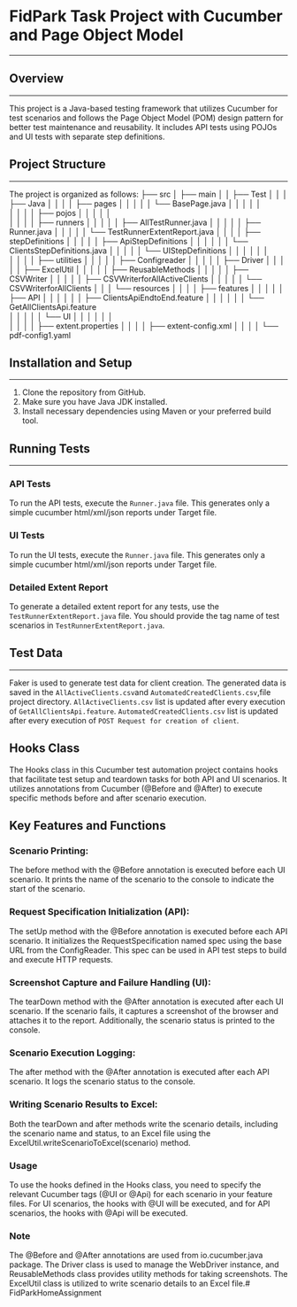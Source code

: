 # FidPark Task Project with Cucumber and Page Object Model
___
## Overview
___
This project is a Java-based testing framework that utilizes Cucumber for test scenarios and follows the Page Object Model (POM) design pattern for better test maintenance and reusability. It includes API tests using POJOs and UI tests with separate step definitions.

## Project Structure
___
The project is organized as follows:
├── src
│   ├── main
│   │   ├── Test
│   │   │   ├── Java
│   │   │   │   ├── pages
│   │   │   │   │   └── BasePage.java
│   │   │   │   │    
│   │   │   │   ├── pojos
│   │   │   │   │   
│   │   │   │   ├── runners
│   │   │   │   │   ├── AllTestRunner.java
│   │   │   │   │   ├── Runner.java
│   │   │   │   │   └── TestRunnerExtentReport.java
│   │   │   │   ├── stepDefinitions
│   │   │   │   │   ├── ApiStepDefinitions
│   │   │   │   │   │   └── ClientsStepDefinitions.java
│   │   │   │   │   └── UIStepDefinitions
│   │   │   │   │   │   
│   │   │   │   ├── utilities
│   │   │   │   │   ├── Configreader
│   │   │   │   │   ├── Driver
│   │   │   │   │   ├── ExcelUtil
│   │   │   │   │   ├── ReusableMethods
│   │   │   │   │   ├── CSVWriter
│   │   │   │   │   ├── CSVWriterforAllActiveClients
│   │   │   │   │   └── CSVWriterforAllClients
│   │   │   └── resources
│   │   │   │   ├── features
│   │   │   │   │   ├── API
│   │   │   │   │   │   ├── ClientsApiEndtoEnd.feature
│   │   │   │   │   │   └── GetAllClientsApi.feature                      
│   │   │   │   │   └── UI
│   │   │   │   │   │   
│   │   │   │   ├── extent.properties
│   │   │   │   ├── extent-config.xml
│   │   │   │   └── pdf-config1.yaml

## Installation and Setup
___
1. Clone the repository from GitHub.
2. Make sure you have Java JDK installed.
3. Install necessary dependencies using Maven or your preferred build tool.

## Running Tests
___
### API Tests

To run the API tests, execute the `Runner.java` file.
This generates only a simple cucumber html/xml/json reports under Target file.


### UI Tests

To run the UI tests, execute the `Runner.java` file.
This generates only a simple cucumber html/xml/json reports under Target file.



### Detailed Extent Report

To generate a detailed extent report for any tests, use the `TestRunnerExtentReport.java` file.
You should provide the tag name of test scenarios in `TestRunnerExtentReport.java`.


## Test Data
___
Faker is used to generate test data for client creation. The generated data is saved in the `AllActiveClients.csv`and `AutomatedCreatedClients.csv`,file project directory.
`AllActiveClients.csv` list is updated after every execution of `GetAllClientsApi.feature`.
`AutomatedCreatedClients.csv` list is updated after every execution of `POST Request for creation of client`.

## Hooks Class
The Hooks class in this Cucumber test automation project contains hooks that facilitate test setup and teardown tasks for both API and UI scenarios. It utilizes annotations from Cucumber (@Before and @After) to execute specific methods before and after scenario execution.

## Key Features and Functions
### Scenario Printing: 
The before method with the @Before annotation is executed before each UI scenario. It prints the name of the scenario to the console to indicate the start of the scenario.

### Request Specification Initialization (API): 
The setUp method with the @Before annotation is executed before each API scenario. It initializes the RequestSpecification named spec using the base URL from the ConfigReader. This spec can be used in API test steps to build and execute HTTP requests.

### Screenshot Capture and Failure Handling (UI): 
The tearDown method with the @After annotation is executed after each UI scenario. If the scenario fails, it captures a screenshot of the browser and attaches it to the report. Additionally, the scenario status is printed to the console.

### Scenario Execution Logging: 
The after method with the @After annotation is executed after each API scenario. It logs the scenario status to the console.

### Writing Scenario Results to Excel: 
Both the tearDown and after methods write the scenario details, including the scenario name and status, to an Excel file using the ExcelUtil.writeScenarioToExcel(scenario) method.

### Usage
To use the hooks defined in the Hooks class, you need to specify the relevant Cucumber tags (@UI or @Api) for each scenario in your feature files. For UI scenarios, the hooks with @UI will be executed, and for API scenarios, the hooks with @Api will be executed.

### Note
The @Before and @After annotations are used from io.cucumber.java package.
The Driver class is used to manage the WebDriver instance, and ReusableMethods class provides utility methods for taking screenshots.
The ExcelUtil class is utilized to write scenario details to an Excel file.#   F i d P a r k H o m e A s s i g n m e n t  
 